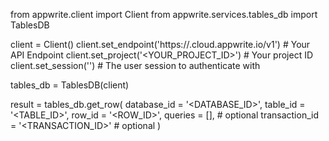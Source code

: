 from appwrite.client import Client
from appwrite.services.tables_db import TablesDB

client = Client()
client.set_endpoint('https://<REGION>.cloud.appwrite.io/v1') # Your API Endpoint
client.set_project('<YOUR_PROJECT_ID>') # Your project ID
client.set_session('') # The user session to authenticate with

tables_db = TablesDB(client)

result = tables_db.get_row(
    database_id = '<DATABASE_ID>',
    table_id = '<TABLE_ID>',
    row_id = '<ROW_ID>',
    queries = [], # optional
    transaction_id = '<TRANSACTION_ID>' # optional
)
